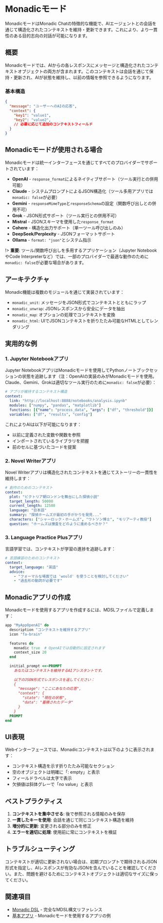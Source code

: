 # Monadicモード

MonadicモードはMonadic Chatの特徴的な機能で、AIエージェントとの会話を通じて構造化されたコンテキストを維持・更新できます。これにより、より一貫性のある目的志向の対話が可能になります。

## 概要

Monadicモードでは、AIからの各レスポンスにメッセージと構造化されたコンテキストオブジェクトの両方が含まれます。このコンテキストは会話を通じて保持・更新され、AIが状態を維持し、以前の情報を参照できるようになります。

### 基本構造

```json
{
  "message": "ユーザーへのAIの応答",
  "context": {
    "key1": "value1",
    "key2": "value2",
    // 必要に応じて追加のコンテキストフィールド
  }
}
```

## Monadicモードが使用される場合

Monadicモードは統一インターフェースを通じてすべてのプロバイダーでサポートされています：

- **OpenAI** - `response_format`によるネイティブサポート（ツール実行との併用可能）
- **Claude** - システムプロンプトによるJSON構造化（ツール多用アプリでは`monadic: false`が必要）
- **Gemini** - `responseMimeType`と`responseSchema`の設定（関数呼び出しとの併用不可）
- **Grok** - JSON形式サポート（ツール実行との併用不可）
- **Mistral** - JSONスキーマを使用した`response_format`
- **Cohere** - 構造化出力サポート（単一ツール呼び出しのみ）
- **DeepSeek/Perplexity** - JSONフォーマットサポート
- **Ollama** - `format: "json"`とシステム指示

!> **重要**: ツール/関数呼び出しを多用するアプリケーション（Jupyter NotebookやCode Interpreterなど）では、一部のプロバイダーで最適な動作のために`monadic: false`が必要な場合があります。

## アーキテクチャ

Monadic機能は複数のモジュールを通じて実装されています：

- `monadic_unit`: メッセージをJSON形式でコンテキストとともにラップ
- `monadic_unwrap`: JSONレスポンスから安全にデータを抽出
- `monadic_map`: オプションの処理でコンテキストを変換
- `monadic_html`: UIでJSONコンテキストを折りたたみ可能なHTMLとしてレンダリング

## 実用的な例

### 1. Jupyter Notebookアプリ

Jupyter NotebookアプリはMonadicモードを使用してPythonノートブックセッションの状態を追跡します（注：OpenAIの実装のみがMonadicモードを使用。Claude、Gemini、Grokは適切なツール実行のために`monadic: false`が必要）：

```yaml
# アプリが維持するコンテキスト構造
context:
  link: "http://localhost:8888/notebooks/analysis.ipynb"
  modules: ["numpy", "pandas", "matplotlib"]
  functions: [{"name": "process_data", "args": ["df", "threshold"]}]
  variables: ["df", "results", "config"]
```

これによりAIは以下が可能になります：
- 以前に定義された変数や関数を参照
- インポートされているライブラリを把握
- 前のセルに基づいたコードを提案

### 2. Novel Writerアプリ

Novel Writerアプリは構造化されたコンテキストを通じてストーリーの一貫性を維持します：

```yaml
# 創作のためのコンテキスト
context:
  plot: "ビクトリア朝ロンドンを舞台にした探偵小説"
  target_length: 50000
  current_length: 12500
  language: "日本語"
  summary: "探偵ホームズが最初の手がかりを発見..."
  characters: ["シャーロック・ホームズ", "ワトソン博士", "モリアーティ教授"]
  question: "ホームズは捜査をどのように進めるべきか？"
```

### 3. Language Practice Plusアプリ

言語学習では、コンテキストが学習の進捗を追跡します：

```yaml
# 言語練習のためのコンテキスト
context:
  target_language: "英語"
  advice: 
    - "フォーマルな場面では 'would' を使うことを検討してください"
    - "過去形の動詞が必要です"
```

## Monadicアプリの作成

Monadicモードを使用するアプリを作成するには、MDSLファイルで定義します：

```ruby
app "MyAppOpenAI" do
  description "コンテキストを維持するアプリ"
  icon "fa-brain"
  
  features do
    monadic true  # OpenAIでは自動的に設定されます
    context_size 20
  end
  
  initial_prompt <<~PROMPT
    あなたはコンテキストを維持するAIアシスタントです。
    
    以下のJSON形式でレスポンスを返してください：
    {
      "message": "ここにあなたの応答",
      "context": {
        "state": "現在の状態",
        "data": "蓄積されたデータ"
      }
    }
  PROMPT
end
```

## UI表現

Webインターフェースでは、Monadicコンテキストは以下のように表示されます：
- コンテキスト構造を示す折りたたみ可能なセクション
- 空のオブジェクトは明確に「: empty」と表示
- フィールドラベルは太字で表示
- 欠損値は斜体グレーで「no value」と表示


## ベストプラクティス

1. **コンテキストを集中させる**: 後で参照される情報のみを保存
2. **一貫したキーを使用**: 会話を通じて同じコンテキスト構造を維持
3. **増分的に更新**: 変更される部分のみを修正
4. **エラーを適切に処理**: 使用前に常にコンテキストを検証

## トラブルシューティング

コンテキストが適切に更新されない場合は、初期プロンプトで期待されるJSON形式を指定し、AIレスポンスが有効なJSONを含んでいることを確認してください。また、問題を避けるためにコンテキストオブジェクトは適切なサイズに保ってください。


## 関連項目

- [Monadic DSL](./monadic_dsl.md) - 完全なMDSL構文リファレンス
- [基本アプリ](../basic-apps/) - Monadicモードを使用するアプリの例